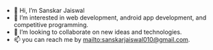 - 👋 Hi, I’m Sanskar Jaiswal
- 👀 I’m interested in web development, android app development, and competitive programming. 
- 💞️ I’m looking to collaborate on new ideas and technologies.
- 📫 you can reach me by <mailto:sanskarjaiswal010@gmail.com>.

<!---
6string-guy/6string-guy is a ✨ special ✨ repository because its `README.md` (this file) appears on your GitHub profile.
You can click the Preview link to take a look at your changes.
--->
